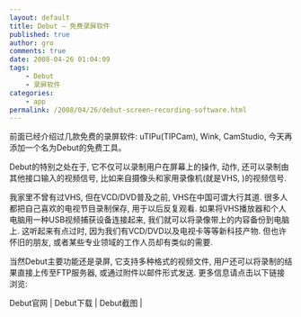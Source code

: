```yaml
---
layout: default
title: Debut – 免费录屏软件
published: true
author: gro
comments: true
date: 2008-04-26 01:04:09
tags:
    - Debut
    - 录屏软件
categories:
    - app
permalink: /2008/04/26/debut-screen-recording-software.html
---
```

前面已经介绍过几款免费的录屏软件: uTIPu(TIPCam), Wink, CamStudio, 今天再添加一个名为Debut的免费工具。


  


Debut的特别之处在于, 它不仅可以录制用户在屏幕上的操作, 动作, 还可以录制由其他接口输入的视频信号, 比如来自摄像头和家用录像机(就是VHS, )的视频信号.

我家里不曾有过VHS, 但在VCD/DVD普及之前, VHS在中国可谓大行其道. 很多人都把自己喜欢的电视节目录制保存, 用于以后反复观看. 如果将VHS播放器和个人电脑用一种USB视频捕获设备连接起来, 我们就可以将录像带上的内容备份到电脑上. 这听起来有点过时, 因为我们有VCD/DVD以及电视卡等等新科技产物. 但也许怀旧的朋友, 或者某些专业领域的工作人员却有类似的需要.

当然Debut主要功能还是录屏, 它支持多种格式的视频文件, 用户还可以将录制的结果直接上传至FTP服务器, 或通过附件以邮件形式发送. 更多信息请点击以下链接浏览:

Debut官网 | Debut下载 | Debut截图 |